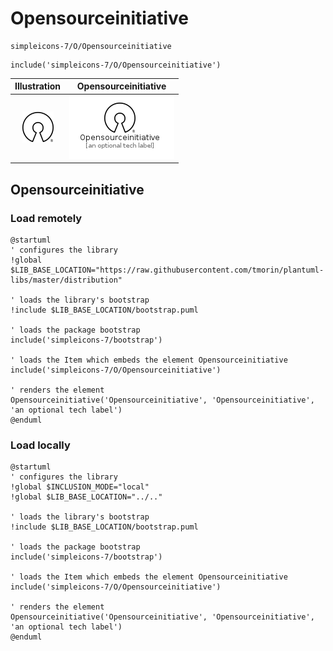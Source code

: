 # Opensourceinitiative


```text
simpleicons-7/O/Opensourceinitiative
```

```text
include('simpleicons-7/O/Opensourceinitiative')
```



| Illustration | Opensourceinitiative |
| :---: | :---: |
| ![illustration for Illustration](../../simpleicons-7/O/Opensourceinitiative.png) | ![illustration for Opensourceinitiative](../../simpleicons-7/O/Opensourceinitiative.Local.png) |




## Opensourceinitiative

### Load remotely
```plantuml
@startuml
' configures the library
!global $LIB_BASE_LOCATION="https://raw.githubusercontent.com/tmorin/plantuml-libs/master/distribution"

' loads the library's bootstrap
!include $LIB_BASE_LOCATION/bootstrap.puml

' loads the package bootstrap
include('simpleicons-7/bootstrap')

' loads the Item which embeds the element Opensourceinitiative
include('simpleicons-7/O/Opensourceinitiative')

' renders the element
Opensourceinitiative('Opensourceinitiative', 'Opensourceinitiative', 'an optional tech label')
@enduml
```

### Load locally
```plantuml
@startuml
' configures the library
!global $INCLUSION_MODE="local"
!global $LIB_BASE_LOCATION="../.."

' loads the library's bootstrap
!include $LIB_BASE_LOCATION/bootstrap.puml

' loads the package bootstrap
include('simpleicons-7/bootstrap')

' loads the Item which embeds the element Opensourceinitiative
include('simpleicons-7/O/Opensourceinitiative')

' renders the element
Opensourceinitiative('Opensourceinitiative', 'Opensourceinitiative', 'an optional tech label')
@enduml
```

